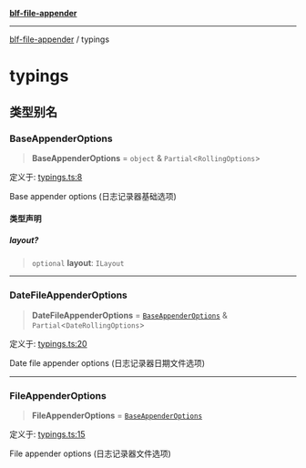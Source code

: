 [**blf-file-appender**](index.md)

***

[blf-file-appender](index.md) / typings

# typings

## 类型别名

### BaseAppenderOptions

> **BaseAppenderOptions** = `object` & `Partial`\<`RollingOptions`\>

定义于: [typings.ts:8](https://github.com/fengxinming/log-base/blob/c30fa7fc98ee6693b6730b597d133b63d7a6f155/packages/file-appender/src/typings.ts#L8)

Base appender options (日志记录器基础选项)

#### 类型声明

##### layout?

> `optional` **layout**: `ILayout`

***

### DateFileAppenderOptions

> **DateFileAppenderOptions** = [`BaseAppenderOptions`](#baseappenderoptions) & `Partial`\<`DateRollingOptions`\>

定义于: [typings.ts:20](https://github.com/fengxinming/log-base/blob/c30fa7fc98ee6693b6730b597d133b63d7a6f155/packages/file-appender/src/typings.ts#L20)

Date file appender options (日志记录器日期文件选项)

***

### FileAppenderOptions

> **FileAppenderOptions** = [`BaseAppenderOptions`](#baseappenderoptions)

定义于: [typings.ts:15](https://github.com/fengxinming/log-base/blob/c30fa7fc98ee6693b6730b597d133b63d7a6f155/packages/file-appender/src/typings.ts#L15)

File appender options (日志记录器文件选项)
